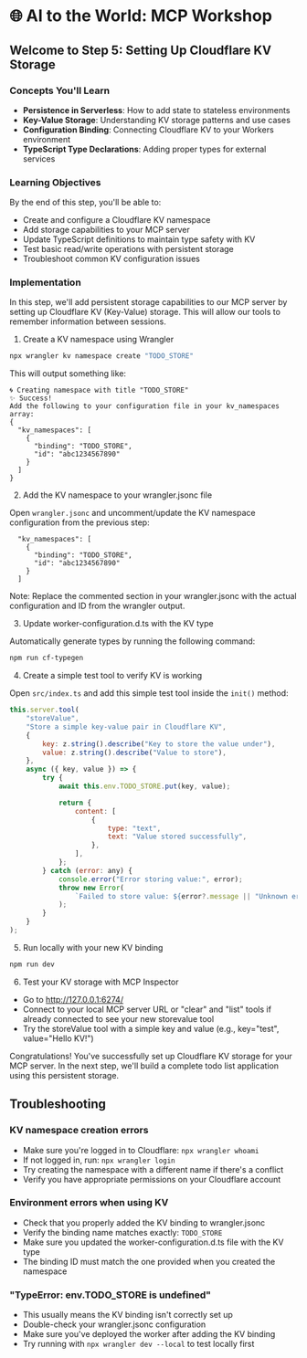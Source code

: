 # 🌐 AI to the World: MCP Workshop

## Welcome to Step 5: Setting Up Cloudflare KV Storage

### Concepts You'll Learn

- **Persistence in Serverless**: How to add state to stateless environments
- **Key-Value Storage**: Understanding KV storage patterns and use cases
- **Configuration Binding**: Connecting Cloudflare KV to your Workers environment
- **TypeScript Type Declarations**: Adding proper types for external services

### Learning Objectives

By the end of this step, you'll be able to:

- Create and configure a Cloudflare KV namespace
- Add storage capabilities to your MCP server
- Update TypeScript definitions to maintain type safety with KV
- Test basic read/write operations with persistent storage
- Troubleshoot common KV configuration issues

### Implementation

In this step, we'll add persistent storage capabilities to our MCP server by setting up Cloudflare KV (Key-Value) storage. This will allow our tools to remember information between sessions.

1. Create a KV namespace using Wrangler

```bash
npx wrangler kv namespace create "TODO_STORE"
```

This will output something like:

```
🌀 Creating namespace with title "TODO_STORE"
✨ Success!
Add the following to your configuration file in your kv_namespaces array:
{
  "kv_namespaces": [
    {
      "binding": "TODO_STORE",
      "id": "abc1234567890"
    }
  ]
}
```

2. Add the KV namespace to your wrangler.jsonc file

Open `wrangler.jsonc` and uncomment/update the KV namespace configuration from the previous step:

```jsonc
  "kv_namespaces": [
    {
      "binding": "TODO_STORE",
      "id": "abc1234567890"
    }
  ]
```

Note: Replace the commented section in your wrangler.jsonc with the actual configuration and ID from the wrangler output.

3. Update worker-configuration.d.ts with the KV type

Automatically generate types by running the following command:

```bash
npm run cf-typegen
```

4. Create a simple test tool to verify KV is working

Open `src/index.ts` and add this simple test tool inside the `init()` method:

```javascript
this.server.tool(
	"storeValue",
	"Store a simple key-value pair in Cloudflare KV",
	{
		key: z.string().describe("Key to store the value under"),
		value: z.string().describe("Value to store"),
	},
	async ({ key, value }) => {
		try {
			await this.env.TODO_STORE.put(key, value);

			return {
				content: [
					{
						type: "text",
						text: "Value stored successfully",
					},
				],
			};
		} catch (error: any) {
			console.error("Error storing value:", error);
			throw new Error(
				`Failed to store value: ${error?.message || "Unknown error"}`
			);
		}
	}
);
```

5. Run locally with your new KV binding

```bash
npm run dev
```

6. Test your KV storage with MCP Inspector

- Go to http://127.0.0.1:6274/
- Connect to your local MCP server URL or "clear" and "list" tools if already
  connected to see your new storevalue tool
- Try the storeValue tool with a simple key and value (e.g., key="test", value="Hello KV!")

Congratulations! You've successfully set up Cloudflare KV storage for your MCP server. In the next step, we'll build a complete todo list application using this persistent storage.

## Troubleshooting

### KV namespace creation errors

- Make sure you're logged in to Cloudflare: `npx wrangler whoami`
- If not logged in, run: `npx wrangler login`
- Try creating the namespace with a different name if there's a conflict
- Verify you have appropriate permissions on your Cloudflare account

### Environment errors when using KV

- Check that you properly added the KV binding to wrangler.jsonc
- Verify the binding name matches exactly: `TODO_STORE`
- Make sure you updated the worker-configuration.d.ts file with the KV type
- The binding ID must match the one provided when you created the namespace

### "TypeError: env.TODO_STORE is undefined"

- This usually means the KV binding isn't correctly set up
- Double-check your wrangler.jsonc configuration
- Make sure you've deployed the worker after adding the KV binding
- Try running with `npx wrangler dev --local` to test locally first

